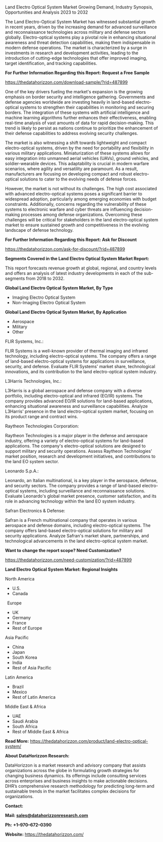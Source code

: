 ﻿Land Electro Optical System Market Growing Demand, Industry Synopsis, Opportunities and Analysis 2023 to 2032

The Land Electro-Optical System Market has witnessed substantial growth in recent years, driven by the increasing demand for advanced surveillance and reconnaissance technologies across military and defense sectors globally. Electro-optical systems play a pivotal role in enhancing situational awareness and threat detection capabilities, making them indispensable in modern defense operations. The market is characterized by a surge in investments in research and development activities, leading to the introduction of cutting-edge technologies that offer improved imaging, target identification, and tracking capabilities.

**For Further Information Regarding this Report: Request a Free Sample**	

<https://thedatahorizzon.com/download-sample/?rid=487899>

One of the key drivers fueling the market's expansion is the growing emphasis on border security and intelligence gathering. Governments and defense agencies worldwide are investing heavily in land-based electro-optical systems to strengthen their capabilities in monitoring and securing borders. The integration of these systems with artificial intelligence and machine learning algorithms further enhances their effectiveness, enabling real-time analysis of vast amounts of data for rapid decision-making. This trend is likely to persist as nations continue to prioritize the enhancement of their defense capabilities to address evolving security challenges.

The market is also witnessing a shift towards lightweight and compact electro-optical systems, driven by the need for portability and flexibility in various military applications. Miniaturization of these systems allows for easy integration into unmanned aerial vehicles (UAVs), ground vehicles, and soldier-wearable devices. This adaptability is crucial in modern warfare scenarios, where agility and versatility are paramount. As a result, manufacturers are focusing on developing compact and robust electro-optical solutions to cater to the evolving needs of defense forces.

However, the market is not without its challenges. The high cost associated with advanced electro-optical systems poses a significant barrier to widespread adoption, particularly among emerging economies with budget constraints. Additionally, concerns regarding the vulnerability of these systems to electronic warfare and cyber threats are influencing decision-making processes among defense organizations. Overcoming these challenges will be critical for stakeholders in the land electro-optical system market to ensure sustained growth and competitiveness in the evolving landscape of defense technology.

**For Further Information Regarding this Report: Ask for Discount**	

<https://thedatahorizzon.com/ask-for-discount/?rid=487899>

**Segments Covered in the Land Electro Optical System Market Report:**

This report forecasts revenue growth at global, regional, and country levels and offers an analysis of latest industry developments in each of the sub-segments from 2018 to 2032.

**Global Land Electro Optical System Market, By Type**

- Imaging Electro Optical System
- Non-Imaging Electro Optical System

**Global Land Electro Optical System Market, By Application**

- Aerospace
- Military
- Other

FLIR Systems, Inc.:

FLIR Systems is a well-known provider of thermal imaging and infrared technology, including electro-optical systems. The company offers a range of land-based electro-optical systems for applications in surveillance, security, and defense. Evaluate FLIR Systems' market share, technological innovations, and its contribution to the land electro-optical system industry.

L3Harris Technologies, Inc.:

L3Harris is a global aerospace and defense company with a diverse portfolio, including electro-optical and infrared (EO/IR) systems. The company provides advanced EO/IR solutions for land-based applications, enhancing situational awareness and surveillance capabilities. Analyze L3Harris' presence in the land electro-optical system market, focusing on its product range and contract wins.

Raytheon Technologies Corporation:

Raytheon Technologies is a major player in the defense and aerospace industry, offering a variety of electro-optical systems for land-based applications. The company's electro-optical solutions are designed to support military and security operations. Assess Raytheon Technologies' market position, research and development initiatives, and contributions to the land EO system sector.

Leonardo S.p.A.:

Leonardo, an Italian multinational, is a key player in the aerospace, defense, and security sectors. The company provides a range of land-based electro-optical systems, including surveillance and reconnaissance solutions. Evaluate Leonardo's global market presence, customer satisfaction, and its role in advancing technology within the land EO system industry.

Safran Electronics & Defense:

Safran is a French multinational company that operates in various aerospace and defense domains, including electro-optical systems. The company offers land-based electro-optical solutions for military and security applications. Analyze Safran's market share, partnerships, and technological advancements in the land electro-optical system market.

**Want to change the report scope? Need Customization?**

<https://thedatahorizzon.com/need-customization/?rid=487899>

**Land Electro Optical System Market: Regional Insights**

North America

- U.S.
- Canada

` `Europe

- UK
- Germany
- France
- Rest of Europe

Asia Pacific	

- China
- Japan
- South Korea
- India
- Rest of Asia Pacific

Latin America

- Brazil
- Mexico
- Rest of Latin America

Middle East & Africa

- UAE
- Saudi Arabia
- South Africa
- Rest of Middle East & Africa

**Read More:** <https://thedatahorizzon.com/product/land-electro-optical-system/>

**About DataHorizzon Research:**

DataHorizzon is a market research and advisory company that assists organizations across the globe in formulating growth strategies for changing business dynamics. Its offerings include consulting services across enterprises and business insights to make actionable decisions. DHR’s comprehensive research methodology for predicting long-term and sustainable trends in the market facilitates complex decisions for organizations.

**Contact:**

**Mail: <sales@datahorizzonresearch.com>**

**Ph:** **+1–970–672–0390**

**Website:** <https://thedatahorizzon.com/>


